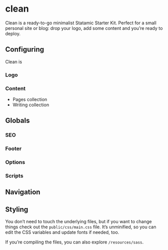 # clean
Clean is a ready-to-go minimalist Statamic Starter Kit. Perfect for a small personal site or blog: drop your logo, add some content and you’re ready to deploy.

## Configuring
Clean is 

### Logo

### Content
- Pages collection
- Writing collection

## Globals

### SEO

### Footer

### Options

### Scripts

## Navigation

## Styling
You don’t need to touch the underlying files, but if you want to change things check out the `public/css/main.css` file. It’s unminified, so you can edit the CSS variables and update fonts if needed, too.

If you’re compiling the files, you can also explore `/resources/sass`.
